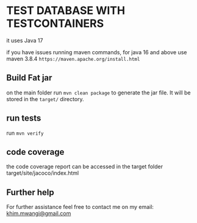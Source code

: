 # TEST DATABASE WITH TESTCONTAINERS

it uses Java 17

if you have issues running maven commands, for java 16 and above use maven 3.8.4 `https://maven.apache.org/install.html`


## Build Fat jar

on the main folder run `mvn clean package` to generate the jar file. It will be stored in the `target/` directory.

## run tests

run `mvn verify`

## code coverage

the code coverage report can be accessed in the target folder target/site/jacoco/index.html

## Further help

For further assistance feel free to contact me on my email: khim.mwangi@gmail.com
